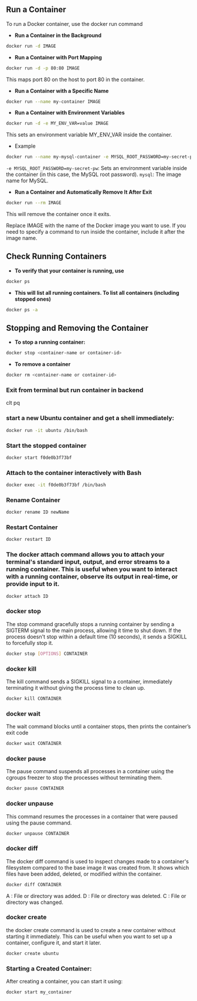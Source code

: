 ## Run a Container
To run a Docker container, use the docker run command

- **Run a Container in the Background**
```bash
docker run -d IMAGE
```

- **Run a Container with Port Mapping**
```bash
docker run -d -p 80:80 IMAGE
```
This maps port 80 on the host to port 80 in the container.

- **Run a Container with a Specific Name**
```bash
docker run --name my-container IMAGE

```

- **Run a Container with Environment Variables**
```bash
docker run -d -e MY_ENV_VAR=value IMAGE
```
This sets an environment variable MY_ENV_VAR inside the container.


- Example

```bash
docker run --name my-mysql-container -e MYSQL_ROOT_PASSWORD=my-secret-pw -d mysql
```
`-e MYSQL_ROOT_PASSWORD=my-secret-pw`: Sets an environment variable inside the container (in this case, the MySQL root password).
`mysql`: The image name for MySQL.



- **Run a Container and Automatically Remove It After Exit**
```bash
docker run --rm IMAGE
```
This will remove the container once it exits.

Replace IMAGE with the name of the Docker image you want to use. If you need to specify a command to run inside the container, include it after the image name.


## Check Running Containers

- **To verify that your container is running, use**
```bash
docker ps
```

- **This will list all running containers. To list all containers (including stopped ones)**
```bash
docker ps -a
```

## Stopping and Removing the Container

- **To stop a running container:**
```bash
docker stop <container-name or container-id>

```

- **To remove a container**
```bash
docker rm <container-name or container-id>
```

### Exit from terminal but run container in backend
clt pq


### start a new Ubuntu container and get a shell immediately:
```bash
docker run -it ubuntu /bin/bash
```

### Start the stopped container
```bash
docker start f0de0b3f73bf
```

### Attach to the container interactively with Bash
```bash
docker exec -it f0de0b3f73bf /bin/bash
```

### Rename Container 
```bash
docker rename ID newName
```

### Restart Container 
```bash
docker restart ID
```

### The docker attach command allows you to attach your terminal's standard input, output, and error streams to a running container. This is useful when you want to interact with a running container, observe its output in real-time, or provide input to it.

```bash
docker attach ID
```

### docker stop
The stop command gracefully stops a running container by sending a SIGTERM signal to the main process, allowing it time to shut down. If the process doesn't stop within a default time (10 seconds), it sends a SIGKILL to forcefully stop it.

```bash
docker stop [OPTIONS] CONTAINER
```

### docker kill
The kill command sends a SIGKILL signal to a container, immediately terminating it without giving the process time to clean up.

```bash
docker kill CONTAINER
```

### docker wait
The wait command blocks until a container stops, then prints the container’s exit code

```bash
docker wait CONTAINER
```

### docker pause
The pause command suspends all processes in a container using the cgroups freezer to stop the processes without terminating them.

```bash
docker pause CONTAINER
```


### docker unpause
This command resumes the processes in a container that were paused using the pause command.

```bash
docker unpause CONTAINER
```

### docker diff
The docker diff command is used to inspect changes made to a container's filesystem compared to the base image it was created from. It shows which files have been added, deleted, or modified within the container.
```bash
docker diff CONTAINER
```
A : File or directory was added.
D : File or directory was deleted.
C : File or directory was changed.

### docker create
the docker create command is used to create a new container without starting it immediately. This can be useful when you want to set up a container, configure it, and start it later.

```bash
docker create ubuntu
```

### Starting a Created Container:
After creating a container, you can start it using:

```bash
docker start my_container
```
